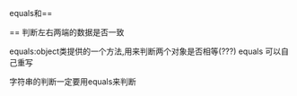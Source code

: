 equals和==

== 判断左右两端的数据是否一致

equals:object类提供的一个方法,用来判断两个对象是否相等(???)
equals 可以自己重写

 字符串的判断一定要用equals来判断

